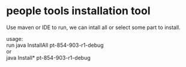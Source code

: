 people tools installation tool
==========

Use maven or IDE to run, we can intall all or select some part to install.


usage:  
run java InstallAll pt-854-903-r1-debug  
or  
java Install* pt-854-903-r1-debug
